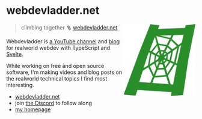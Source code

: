 # webdevladder.net

[<img src="/static/logo.svg" alt="a spider web between two rungs of a ladder" align="right" width="192" height="192">](https://www.webdevladder.net/)

> climbing together 🪜 [webdevladder.net](https://www.webdevladder.net/)

Webdevladder is [a YouTube channel](https://youtube.com/@webdevladder) and
[blog](https://www.webdevladder.net/)
for realworld webdev with TypeScript and [Svelte](https://svelte.dev/).

While working on free and open source software,
I'm making videos and blog posts on the realworld technical topics I find most interesting.

- [webdevladder.net](https://www.webdevladder.net/)
- join [the Discord](https://discord.gg/YU5tyeK72X) to follow along
- [my homepage](https://www.ryanatkn.com/)
